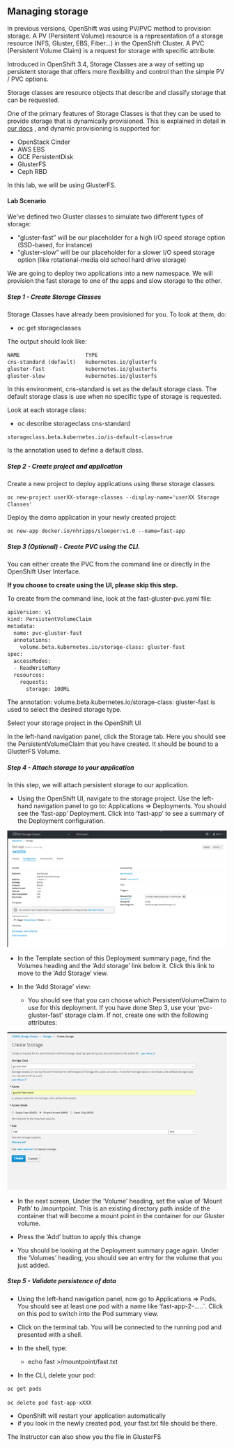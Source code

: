 ## Managing storage

In previous versions, OpenShift was using PV/PVC method to provision storage. A PV (Persistent Volume) resource is a representation of a storage resource (NFS, Gluster, EBS, Fiber...) in the OpenShift Cluster.  A PVC (Persistent Volume Claim) is a request for storage with specific attribute.

Introduced in OpenShift 3.4, Storage Classes are a way of setting up persistent storage that offers more flexibility and control than the simple PV / PVC options.

Storage classes are resource objects that describe and classify storage that can be requested.

One of the primary features of Storage Classes is that they can be used to provide storage that is dynamically provisioned. This is explained in detail  in [our docs](https://docs.openshift.com/container-platform/latest/install_config/persistent_storage/dynamically_provisioning_pvs.html#install-config-persistent-storage-dynamically-provisioning-pvs) , and dynamic provisioning is supported for:

* OpenStack Cinder
* AWS EBS
* GCE PersistentDisk
* GlusterFS
* Ceph RBD

In this lab, we will be using GlusterFS.

#### Lab Scenario

We’ve defined two Gluster classes to simulate two different types of storage:
* “gluster-fast” will be our placeholder for a high I/O speed storage option (SSD-based, for instance)
* "gluster-slow” will be our placeholder for a slower I/O speed storage option (like rotational-media old school hard drive storage)

We are going to deploy two applications into a new namespace. We will provision the fast storage to one of the apps and slow storage to the other.

##### Step 1 - Create Storage Classes

Storage Classes have already been provisioned for you.
To look at them, do:

* oc get storageclasses

The output should look like:

```
NAME                     TYPE
cns-standard (default)   kubernetes.io/glusterfs
gluster-fast             kubernetes.io/glusterfs
gluster-slow             kubernetes.io/glusterfs
```

In this environment, cns-standard is set as the default storage class. The default storage class is use when no specific type of storage is requested.

Look at each storage class:

* oc describe storageclass cns-standard

```
storageclass.beta.kubernetes.io/is-default-class=true
```

Is the annotation used to define a default class.


##### Step 2 - Create project and application

Create a new project to deploy applications using these storage classes:

```
oc new-project userXX-storage-classes --display-name='userXX Storage Classes'
```

Deploy the demo application in your newly created project:

```
oc new-app docker.io/nhripps/sleeper:v1.0 --name=fast-app
```

##### Step 3 (Optional) - Create PVC using the CLI.

You can either create the PVC from the command line or directly in the OpenShift User Interface.

<strong> If you choose to create using the UI, please skip this step. </strong>

To create from the command line, look at the fast-gluster-pvc.yaml file:

```
apiVersion: v1
kind: PersistentVolumeClaim
metadata:
  name: pvc-gluster-fast
  annotations:
    volume.beta.kubernetes.io/storage-class: gluster-fast
spec:
  accessModes:
  - ReadWriteMany
  resources:
    requests:
      storage: 100Mi
```

The annotation:     volume.beta.kubernetes.io/storage-class: gluster-fast
 is used to select the desired storage type.

Select your storage project in the OpenShift UI

In the left-hand navigation panel, click the Storage tab. Here you should see the PersistentVolumeClaim that you have created. It should be bound to a GlusterFS Volume.


##### Step 4 - Attach storage to your application

In this step, we will attach persistent storage to our application.

* Using the OpenShift UI, navigate to the storage project. Use the left-hand navigation panel to go to: Applications => Deployments. You should see the ‘fast-app’ Deployment. Click into ‘fast-app’ to see a summary of the Deployment configuration.

![image](images/sc-image1.png)


* In the Template section of this Deployment summary page, find the Volumes heading and the ‘Add storage’ link below it. Click this link to move to the ‘Add Storage’ view.

* In the ‘Add Storage’ view:
    * You should see that you can choose which PersistentVolumeClaim to use for this deployment. If you have done Step 3, use your ‘pvc-gluster-fast’ storage claim. If not, create one with the following attributes:

![image](images/sc-image-2.png)

* In the next screen, Under the ‘Volume’ heading, set the value of ‘Mount Path’ to /mountpoint. This is an existing directory path inside of the container that will become a mount point in the container for our Gluster volume.

* Press the ‘Add’ button to apply this change

* You should be looking at the Deployment summary page again. Under the ‘Volumes’ heading, you should see an entry for the volume that you just added.

##### Step 5 - Validate persistence of data

* Using the left-hand navigation panel, now go to Applications => Pods. You should see at least one pod with a name like ‘fast-app-2-.....`. Click on this pod to switch into the Pod summary view.

* Click on the terminal tab. You will be connected to the running pod and presented with a shell.

* In the shell, type:
   * echo fast >/mountpoint/fast.txt

* In the CLI, delete your pod:

```
oc get pods

oc delete pod fast-app-xXXX

```

* OpenShift will restart your application automatically
* if you look in the newly created pod, your fast.txt file should be there.


The Instructor can also show you the file in GlusterFS
